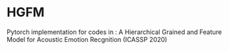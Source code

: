 # HGFM
Pytorch implementation for codes in : A Hierarchical Grained and Feature Model for Acoustic Emotion Recgnition (ICASSP 2020)
